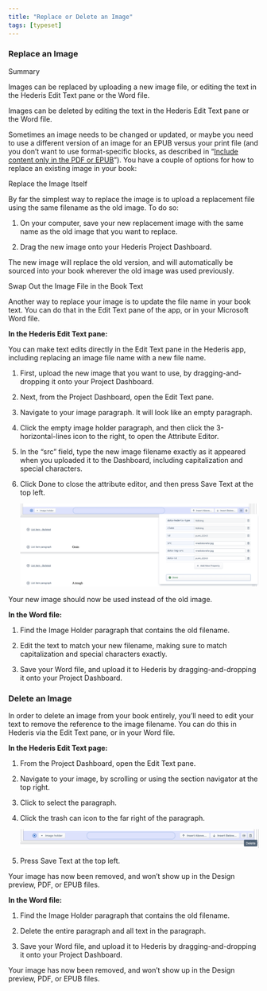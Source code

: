```yaml
---
title: "Replace or Delete an Image"
tags: [typeset]
---
```

 
<html><body><section data-type="chapter" class="hsecchapter" data-hederis-type="hsecchapter" id="replace-an-image" data-pi-attrs="id: replace-an-image; data-tags: typeset;" role="doc-chapter" data-tags="typeset" data-author-name=" " data-book-title=" " title="Replace or Delete an Image"><section class="hwprsubsection" data-hederis-type="hwprsubsection" id="pdFfUY0uk" data-type="subsection" title="Replace an Image"><h1 data-hederis-type="hblktitle" class="hblktitle" id="pMxJmhNm0">Replace an Image</h1><div class="hwprbox box" data-hederis-type="hwprbox" id="pT67kMxMV" data-type="sidebar"><p class="hblktype" data-hederis-type="hblktype" id="pjfTwpilZ">Summary</p><p class="hblkp" data-hederis-type="hblkp" id="pBX0PF48b">Images can be replaced by uploading a new image file, or editing the text in the Hederis Edit Text pane or the Word file.</p><p class="hblkp" data-hederis-type="hblkp" id="prM3zvCFB">Images can be deleted by editing the text in the Hederis Edit Text pane or the Word file.</p></div><p class="hblkp" data-hederis-type="hblkp" id="pMKVeGRis">Sometimes an image needs to be changed or updated, or maybe you need to use a different version of an image for an EPUB versus your print file (and you don&#8217;t want to use format-specific blocks, as described in &#8220;<a href="{% link _docs/include-custom-content.md %}" class="hspana" data-hederis-type="hspana" id="pBe2sjFW2">Include content only in the PDF or EPUB</a>&#8221;). You have a couple of options for how to replace an existing image in your book:</p><p class="hblkh1" data-hederis-type="hblkh1" id="p7SWK9jkC">Replace the Image Itself</p><p class="hblkp" data-hederis-type="hblkp" id="pu5a7FkTI">By far the simplest way to replace the image is to upload a replacement file using the same filename as the old image. To do so:</p><ol class="hwprnumlist" data-hederis-type="hwprnumlist" id="poOICngOn"><li class="hblkoli" data-hederis-type="hblkoli" id="li5EuHraND"><p class="hblkoli" data-hederis-type="hblklip" id="p5T51w4ed">On your computer, save your new replacement image with the same name as the old image that you want to replace.</p></li><li class="hblkoli" data-hederis-type="hblkoli" id="liEvIzPIHz"><p class="hblkoli" data-hederis-type="hblklip" id="pKpQMXyIT">Drag the new image onto your Hederis Project Dashboard. </p></li></ol><p class="hblkp" data-hederis-type="hblkp" id="pmbrlzG9P">The new image will replace the old version, and will automatically be sourced into your book wherever the old image was used previously.</p><p class="hblkh1" data-hederis-type="hblkh1" id="pLeSucDlb">Swap Out the Image File in the Book Text</p><p class="hblkp" data-hederis-type="hblkp" id="p7HL3biVU">Another way to replace your image is to update the file name in your book text. You can do that in the Edit Text pane of the app, or in your Microsoft Word file.</p><p class="hblkp" data-hederis-type="hblkp" id="pVe2fvOLY"><strong data-hederis-type="hspanstrong" id="przQPq2m9">In the <strong class="hspanstrong" data-hederis-type="hspanstrong" id="p4lPkeRxw">Hederis Edit Text pane:</strong></strong></p><p class="hblkp" data-hederis-type="hblkp" id="pAmspRdc2">You can make text edits directly in the Edit Text pane in the Hederis app, including replacing an image file name with a new file name.</p><ol class="hwprnumlist" data-hederis-type="hwprnumlist" id="p83qKBhkU"><li class="hblkoli" data-hederis-type="hblkoli" id="lixIiU7mY4"><p class="hblkoli" data-hederis-type="hblklip" id="prTbg0efx">First, upload the new image that you want to use, by dragging-and-dropping it onto your Project Dashboard.</p></li><li class="hblkoli" data-hederis-type="hblkoli" id="liibKOTeGy"><p class="hblkoli" data-hederis-type="hblklip" id="pLNbbUq2v">Next, from the Project Dashboard, open the Edit Text pane.</p></li><li class="hblkoli" data-hederis-type="hblkoli" id="linRrscUbO"><p class="hblkoli" data-hederis-type="hblklip" id="pIlDziCWB">Navigate to your image paragraph. It will look like an empty paragraph.</p></li><li class="hblkoli" data-hederis-type="hblkoli" id="liHvHbQW5u"><p class="hblkoli" data-hederis-type="hblklip" id="pGtitYpyg">Click the empty image holder paragraph, and then click the 3-horizontal-lines icon to the right, to open the Attribute Editor.</p></li><li class="hblkoli" data-hederis-type="hblkoli" id="lijS6AxM8c"><p class="hblkoli" data-hederis-type="hblklip" id="pmmhzeYb9">In the &#8220;src&#8221; field, type the new image filename exactly as it appeared when you uploaded it to the Dashboard, including capitalization and special characters.</p></li><li class="hblkoli" data-hederis-type="hblkoli" id="li2r03ZhzC"><p class="hblkoli" data-hederis-type="hblklip" id="pqy2nFif8">Click Done to close the attribute editor, and then press Save Text at the top left.</p><img data-hederis-type="hblkimg" class="hblkimg" id="pFKDNtJD4" src="/images/replaceimage2.png" data-img-src="/images/replaceimage2.png"/></li></ol><p class="hblkp" data-hederis-type="hblkp" id="pHh4GouE9">Your new image should now be used instead of the old image.</p><p class="hblkp" data-hederis-type="hblkp" id="pmll5oP9f"><strong class="hspanstrong" data-hederis-type="hspanstrong" id="pUt9xHA9x">In the Word file:</strong></p><ol class="hwprnumlist" data-hederis-type="hwprnumlist" id="psfJrRZdk"><li class="hblkoli" data-hederis-type="hblkoli" id="liIioTYoQV"><p class="hblkoli" data-hederis-type="hblklip" id="pgpwMA4WU">Find the Image Holder paragraph that contains the old filename.</p></li><li class="hblkoli" data-hederis-type="hblkoli" id="lixtNpJmCe"><p class="hblkoli" data-hederis-type="hblklip" id="pZUbpCgxE">Edit the text to match your new filename, making sure to match capitalization and special characters exactly.</p></li><li class="hblkoli" data-hederis-type="hblkoli" id="liwxKzr81o"><p class="hblkoli" data-hederis-type="hblklip" id="p93W0ccMJ">Save your Word file, and upload it to Hederis by dragging-and-dropping it onto your Project Dashboard.</p></li></ol></section><section class="hwprsubsection" data-hederis-type="hwprsubsection" id="pGiPIaKdq" data-type="subsection" title="Delete an Image"><h1 data-hederis-type="hblktitle" class="hblktitle" id="pdUaqYrNQ">Delete an Image</h1><p class="hblkp" data-hederis-type="hblkp" id="p20mQQ1LW">In order to delete an image from your book entirely, you&#8217;ll need to edit your text to remove the reference to the image filename. You can do this in Hederis via the Edit Text pane, or in your Word file.</p><p class="hblkp" data-hederis-type="hblkp" id="pXCjZOeP1"><strong class="hspanstrong" data-hederis-type="hspanstrong" id="pk7P18EFS">In the Hederis Edit Text page:</strong></p><ol class="hwprnumlist" data-hederis-type="hwprnumlist" id="pdwzkslvN"><li class="hblkoli" data-hederis-type="hblkoli" id="lilKXYDTXc"><p class="hblkoli" data-hederis-type="hblklip" id="pJp4aN3Aj">From the Project Dashboard, open the Edit Text pane.</p></li><li class="hblkoli" data-hederis-type="hblkoli" id="li9xJ5LR8Z"><p class="hblkoli" data-hederis-type="hblklip" id="pyUErL4Jq">Navigate to your image, by scrolling or using the section navigator at the top right.</p></li><li class="hblkoli" data-hederis-type="hblkoli" id="lix5vIZ8mK"><p class="hblkoli" data-hederis-type="hblklip" id="p7mPf5ljW">Click to select the paragraph.</p></li><li class="hblkoli" data-hederis-type="hblkoli" id="litXo9P5Np"><p class="hblkoli" data-hederis-type="hblklip" id="pjtKTESyt">Click the trash can icon to the far right of the paragraph.</p><img data-hederis-type="hblkimg" class="hblkimg" id="pNqgvoMDf" src="/images/replaceimage3.png" data-img-src="/images/replaceimage3.png"/></li><li class="hblkoli" data-hederis-type="hblkoli" id="liNKb7yyRJ"><p class="hblkoli" data-hederis-type="hblklip" id="pcMi7MMBf">Press Save Text at the top left.</p></li></ol><p class="hblkp" data-hederis-type="hblkp" id="pU3Wo1TaP">Your image has now been removed, and won&#8217;t show up in the Design preview, PDF, or EPUB files.</p><p class="hblkp" data-hederis-type="hblkp" id="pkSQoUKhZ"><strong class="hspanstrong" data-hederis-type="hspanstrong" id="pPoQw60vU">In the Word file:</strong></p><ol class="hwprnumlist" data-hederis-type="hwprnumlist" id="pfz3uBxqu"><li class="hblkoli" data-hederis-type="hblkoli" id="ligkubQeUZ"><p class="hblkoli" data-hederis-type="hblklip" id="po02WzP73">Find the Image Holder paragraph that contains the old filename.</p></li><li class="hblkoli" data-hederis-type="hblkoli" id="liq4KDPrjN"><p class="hblkoli" data-hederis-type="hblklip" id="pIkay6g3R">Delete the entire paragraph and all text in the paragraph.</p></li><li class="hblkoli" data-hederis-type="hblkoli" id="lice1qw1kf"><p class="hblkoli" data-hederis-type="hblklip" id="paWqBO1Vm">Save your Word file, and upload it to Hederis by dragging-and-dropping it onto your Project Dashboard.</p></li></ol><p class="hblkp" data-hederis-type="hblkp" id="pmHsQJ8gC">Your image has now been removed, and won&#8217;t show up in the Design preview, PDF, or EPUB files.</p></section></section></body></html>
